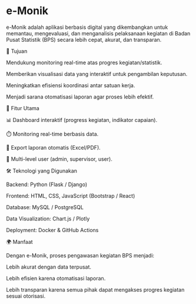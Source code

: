 # e-Monik
e-Monik adalah aplikasi berbasis digital yang dikembangkan untuk memantau, mengevaluasi, dan menganalisis pelaksanaan kegiatan di Badan Pusat Statistik (BPS) secara lebih cepat, akurat, dan transparan.


🚀 Tujuan

Mendukung monitoring real-time atas progres kegiatan/statistik.

Memberikan visualisasi data yang interaktif untuk pengambilan keputusan.

Meningkatkan efisiensi koordinasi antar satuan kerja.

Menjadi sarana otomatisasi laporan agar proses lebih efektif.

🔧 Fitur Utama

📊 Dashboard interaktif (progress kegiatan, indikator capaian).

⏱️ Monitoring real-time berbasis data.

📑 Export laporan otomatis (Excel/PDF).

👥 Multi-level user (admin, supervisor, user).

🛠️ Teknologi yang Digunakan

Backend: Python (Flask / Django)

Frontend: HTML, CSS, JavaScript (Bootstrap / React)

Database: MySQL / PostgreSQL

Data Visualization: Chart.js / Plotly

Deployment: Docker & GitHub Actions

🌍 Manfaat

Dengan e-Monik, proses pengawasan kegiatan BPS menjadi:

Lebih akurat dengan data terpusat.

Lebih efisien karena otomatisasi laporan.

Lebih transparan karena semua pihak dapat mengakses progres kegiatan sesuai otorisasi.
